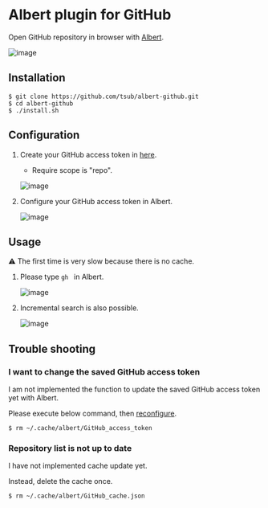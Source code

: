# Albert plugin for GitHub

Open GitHub repository in browser with [Albert].

![image](https://gyazo.com/fff7125ea22e33c863f6fd535d7f2b8b.png)

## Installation

```
$ git clone https://github.com/tsub/albert-github.git
$ cd albert-github
$ ./install.sh
```

## Configuration

1. Create your GitHub access token in [here](https://github.com/settings/tokens).
    * Require scope is "repo".

    ![image](https://gyazo.com/debebcc36cbb85d037ca1c1db1ddb249.png)

1. Configure your GitHub access token in Albert.

    ![image](https://gyazo.com/540bbab3866fb98f1855b32084e3d98a.png)

## Usage

:warning: The first time is very slow because there is no cache.

1. Please type `gh ` in Albert.

    ![image](https://gyazo.com/fff7125ea22e33c863f6fd535d7f2b8b.png)

1. Incremental search is also possible.

    ![image](https://gyazo.com/22c17ac3c92c11f84c389a6ecffd4934.png)

## Trouble shooting

### I want to change the saved GitHub access token

I am not implemented the function to update the saved GitHub access token yet with Albert.

Please execute below command, then [reconfigure](#Configuration).

```
$ rm ~/.cache/albert/GitHub_access_token
```

### Repository list is not up to date

I have not implemented cache update yet.

Instead, delete the cache once.

```
$ rm ~/.cache/albert/GitHub_cache.json
```

[Albert]: https://albertlauncher.github.io
